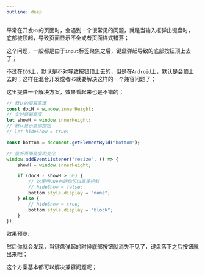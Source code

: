 ```yaml
---
outline: deep
---
```


平常在开发`H5`的页面时，会遇到一个很常见的问题，就是当输入框弹出键盘时，底部被顶起，导致页面显示不全或者页面样式错落；

这个问题，一般都是由于`input`标签聚焦之后，键盘弹起导致的底部按钮顶上去了；

不过在`IOS`上，默认是不对导致按钮顶上去的，但是在`Android`上，默认是会顶上去的；这样在混合开发或者`H5`就要解决这样的一个兼容问题了；

这里提供一个解决方案，效果看起来也是不错的；

```js
// 默认的屏幕高度
const docH = window.innerHeight;
// 实时屏幕高度
let showH = window.innerHeight;
// 默认显示底部按钮
// let hideShow = true;

const bottom = document.getElementById("bottom");

// 监听页面高度的变化
window.addEventListener("resize", () => {
	showH = window.innerHeight;

	if (docH - showH > 50) {
		// 这里用vue的话你可以直接控制
		// hideShow = false;
		bottom.style.display = "none";
	} else {
		// hideShow = true;
		bottom.style.display = "block";
	}
});
```

效果预览:

然后你就会发现，当键盘弹起的时候底部按钮就消失不见了，键盘落下之后按钮就出来哦；

这个方案基本都可以解决兼容问题呢；
